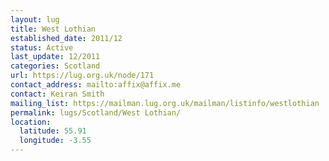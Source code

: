 ```yaml
---
layout: lug
title: West Lothian
established_date: 2011/12
status: Active
last_update: 12/2011
categories: Scotland
url: https://lug.org.uk/node/171
contact_address: mailto:affix@affix.me
contact: Keiran Smith
mailing_list: https://mailman.lug.org.uk/mailman/listinfo/westlothian
permalink: lugs/Scotland/West Lothian/
location:
  latitude: 55.91
  longitude: -3.55
---
```

